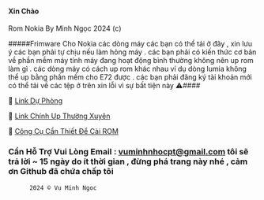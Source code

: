 #### Xin Chào
Rom Nokia By Minh Ngọc 2024 (c)

#####Frimware Cho Nokia các dòng máy các bạn có thể tải ở đây , xin lưu ý các bạn phải tự chịu nếu làm hỏng máy . các bạn phải có kiến thức cơ bản về phần mềm máy tính máy đang hoạt động bình thường không nên up rom làm gì . các dòng máy có cách up rom khác nhau ví dụ dòng lumia không thể up bằng phần mềm cho E72 được . các bạn phải đăng ký tài khoản mới có thể tải về các tệp ở trên xin lỗi vì sự bất tiện này ⚠️####



🧩 [Link Dự Phòng](https://www.mediafire.com/folder/pzuviltbxeiuu/Rom_nokia)

🧩 [Link Chính Up Thường Xuyên](https://terabox.link/s/1oqn1aTz0SfzYb09y81K0ow)

🧩 [Công Cụ Cần Thiết Để Cài ROM](https://terabox.link/s/1O7zkpydinKov69Q1xOcNOw)

### Cần Hỗ Trợ Vui Lòng Email : vuminhnhocpt@gmail.com tôi sẽ trả lời ~ 15 ngày do ít thời gian , đừng phá trang này nhé , cảm ơn Github đã chứa chấp tôi




   
      
      
      
          2024 © Vu Minh Ngoc 
